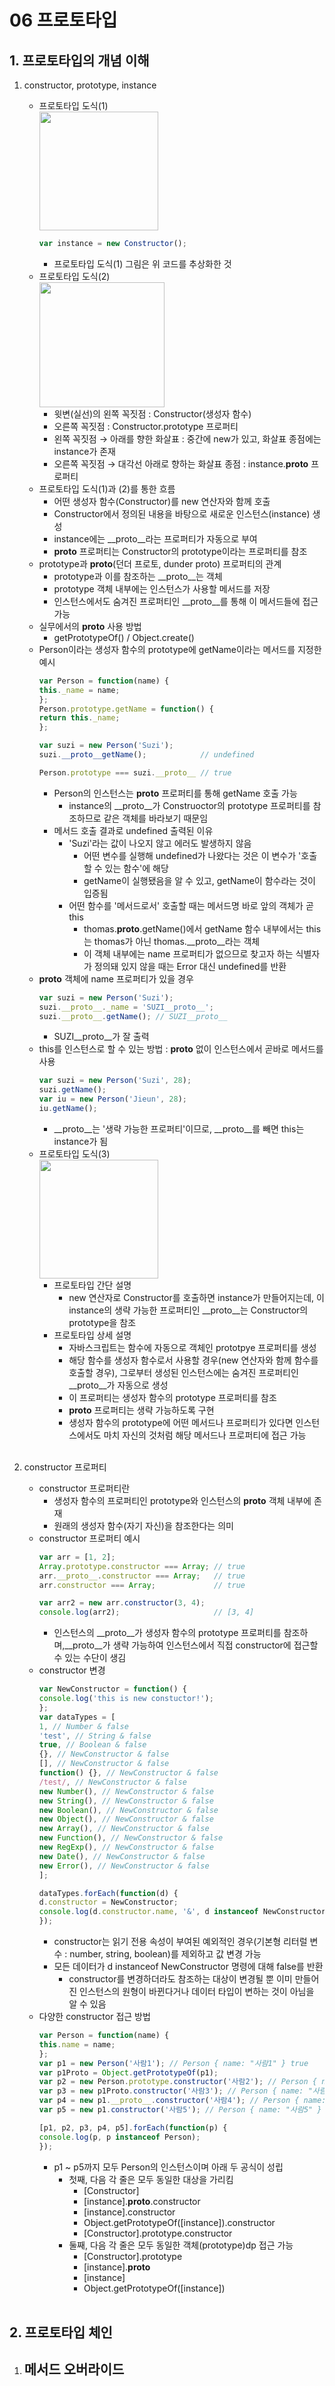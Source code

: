 # 06 프로토타입

## 1. 프로토타입의 개념 이해
1. constructor, prototype, instance
    - 프로토타입 도식(1)<br>
        <img src="https://img1.daumcdn.net/thumb/R1280x0/?scode=mtistory2&fname=https%3A%2F%2Fblog.kakaocdn.net%2Fdn%2FbMkHiI%2Fbtrnc3hzF6i%2FYkod77eK3CyTyxPUKmgc71%2Fimg.png" height="190"></img>
        ```javascript
        var instance = new Constructor();
        ```
        - 프로토타입 도식(1) 그림은 위 코드를 추상화한 것
    - 프로토타입 도식(2)<br>
        <img src="https://img1.daumcdn.net/thumb/R1280x0/?scode=mtistory2&fname=https%3A%2F%2Fblog.kakaocdn.net%2Fdn%2FczIpnD%2FbtrniRzVjVd%2FJhdtsNUDnkfz2jrzKYGfO0%2Fimg.png" height="200"></img>
        - 윗변(실선)의 왼쪽 꼭짓점 : Constructor(생성자 함수)
        - 오른쪽 꼭짓점 : Constructor.prototype 프로퍼티
        - 왼쪽 꼭짓점 → 아래를 향한 화살표 : 중간에 new가 있고, 화살표 종점에는 instance가 존재
        - 오른쪽 꼭짓점 → 대각선 아래로 향하는 화살표 종점 : instance.__proto__ 프로퍼티
    - 프로토타입 도식(1)과 (2)를 통한 흐름
        - 어떤 생성자 함수(Constructor)를 new 연산자와 함께 호출
        - Constructor에서 정의된 내용을 바탕으로 새로운 인스턴스(instance) 생성
        - instance에는 __proto__라는 프로퍼티가 자동으로 부여
        - __proto__ 프로퍼티는 Constructor의 prototype이라는 프로퍼티를 참조
    - prototype과 __proto__(던더 프로토, dunder proto) 프로퍼티의 관계
        - prototype과 이를 참조하는 __proto__는 객체
        - prototype 객체 내부에는 인스턴스가 사용할 메서드를 저장
        - 인스턴스에서도 숨겨진 프로퍼티인 __proto__를 통해 이 메서드들에 접근 가능
    - 실무에서의 __proto__ 사용 방법
        - getPrototypeOf() / Object.create()
    - Person이라는 생성자 함수의 prototype에 getName이라는 메서드를 지정한 예시
        ```javascript
        var Person = function(name) {
        this._name = name;
        };
        Person.prototype.getName = function() {
        return this._name;
        };

        var suzi = new Person('Suzi');
        suzi.__proto__getName();            // undefined

        Person.prototype === suzi.__proto__ // true
        ```
        - Person의 인스턴스는 __proto__ 프로퍼티를 통해 getName 호출 가능
            - instance의 __proto__가 Construoctor의 prototype 프로퍼티를 참조하므로 같은 객체를 바라보기 때문임
        - 메서드 호출 결과로 undefined 출력된 이유
            - 'Suzi'라는 값이 나오지 않고 에러도 발생하지 않음
                - 어떤 변수를 실행해 undefined가 나왔다는 것은 이 변수가 '호출할 수 있는 함수'에 해당
                - getName이 실행됐음을 알 수 있고, getName이 함수라는 것이 입증됨
            - 어떤 함수를 '메서드로서' 호출할 때는 메서드명 바로 앞의 객체가 곧 this
                - thomas.__proto__.getName()에서 getName 함수 내부에서는 this는 thomas가 아닌 thomas.__proto__라는 객체
                - 이 객체 내부에는 name 프로퍼티가 없으므로 찾고자 하는 식별자가 정의돼 있지 않을 때는 Error 대신 undefined를 반환
    - __proto__ 객체에 name 프로퍼티가 있을 경우
        ```javascript
        var suzi = new Person('Suzi');
        suzi.__proto__._name = 'SUZI__proto__';
        suzi.__proto__.getName(); // SUZI__proto__
        ```
        - SUZI__proto__가 잘 출력
    - this를 인스턴스로 할 수 있는 방법 : __proto__ 없이 인스턴스에서 곧바로 메서드를 사용
        ```javascript
        var suzi = new Person('Suzi', 28);
        suzi.getName();
        var iu = new Person('Jieun', 28);
        iu.getName();
        ```
        - __proto__는 '생략 가능한 프로퍼티'이므로, __proto__를 빼면 this는 instance가 됨
    - 프로토타입 도식(3)<br>
        <img src="https://img1.daumcdn.net/thumb/R1280x0/?scode=mtistory2&fname=https%3A%2F%2Fblog.kakaocdn.net%2Fdn%2FHcnBN%2FbtrnevdjV9R%2FKo3WUKD6EwSftEkSfZWVvk%2Fimg.png" height="190"></img>
        - 프로토타입 간단 설명
            - new 연산자로 Constructor를 호출하면 instance가 만들어지는데, 이 instance의 생략 가능한 프로퍼티인 __proto__는 Constructor의 prototype을 참조
        - 프로토타입 상세 설명
            - 자바스크립트는 함수에 자동으로 객체인 prototpye 프로퍼티를 생성
            - 해당 함수를 생성자 함수로서 사용할 경우(new 연산자와 함께 함수를 호출할 경우), 그로부터 생성된 인스턴스에는 숨겨진 프로퍼티인 __proto__가 자동으로 생성
            - 이 프로퍼티는 생성자 함수의 prototype 프로퍼티를 참조
            - __proto__ 프로퍼티는 생략 가능하도록 구현
            - 생성자 함수의 prototype에 어떤 메서드나 프로퍼티가 있다면 인스턴스에서도 마치 자신의 것처럼 해당 메서드나 프로퍼티에 접근 가능<br><br>

2. constructor 프로퍼티
    - constructor 프로퍼티란
        - 생성자 함수의 프로퍼티인 prototype와 인스턴스의 __proto__ 객체 내부에 존재
        - 원래의 생성자 함수(자기 자신)을 참조한다는 의미
    - constructor 프로퍼티 예시
        ```javascript
        var arr = [1, 2];
        Array.prototype.constructor === Array; // true
        arr.__proto__.constructor === Array;   // true
        arr.constructor === Array;             // true

        var arr2 = new arr.constructor(3, 4);
        console.log(arr2);                     // [3, 4]
        ```
        - 인스턴스의 __proto__가 생성자 함수의 prototype 프로퍼티를 참조하며,__proto__가 생략 가능하여 인스턴스에서 직접 constructor에 접근할 수 있는 수단이 생김
    - constructor 변경
        ```javascript
        var NewConstructor = function() {
        console.log('this is new constuctor!');
        };
        var dataTypes = [
        1, // Number & false
        'test', // String & false
        true, // Boolean & false
        {}, // NewConstructor & false
        [], // NewConstructor & false
        function() {}, // NewConstructor & false
        /test/, // NewConstructor & false
        new Number(), // NewConstructor & false
        new String(), // NewConstructor & false
        new Boolean(), // NewConstructor & false
        new Object(), // NewConstructor & false
        new Array(), // NewConstructor & false
        new Function(), // NewConstructor & false
        new RegExp(), // NewConstructor & false
        new Date(), // NewConstructor & false
        new Error(), // NewConstructor & false
        ];

        dataTypes.forEach(function(d) {
        d.constructor = NewConstructor;
        console.log(d.constructor.name, '&', d instanceof NewConstructor);
        });
        ```
        - constructor는 읽기 전용 속성이 부여된 예외적인 경우(기본형 리터럴 변수 : number, string, boolean)를 제외하고 값 변경 가능
        - 모든 데이터가 d instanceof NewConstructor 명령에 대해 false를 반환
            - constructor를 변경하더라도 참조하는 대상이 변경될 뿐 이미 만들어진 인스턴스의 원형이 바뀐다거나 데이터 타입이 변하는 것이 아님을 알 수 있음
    - 다양한 constructor 접근 방법
        ```javascript
        var Person = function(name) {
        this.name = name;
        };
        var p1 = new Person('사람1'); // Person { name: "사람1" } true
        var p1Proto = Object.getPrototypeOf(p1);
        var p2 = new Person.prototype.constructor('사람2'); // Person { name: "사람2" } true
        var p3 = new p1Proto.constructor('사람3'); // Person { name: "사람3" } true
        var p4 = new p1.__proto__.constructor('사람4'); // Person { name: "사람4" } true
        var p5 = new p1.constructor('사람5'); // Person { name: "사람5" } true

        [p1, p2, p3, p4, p5].forEach(function(p) {
        console.log(p, p instanceof Person);
        });
        ```
        - p1 ~ p5까지 모두 Person의 인스턴스이며 아래 두 공식이 성립
            - 첫째, 다음 각 줄은 모두 동일한 대상을 가리킴
                - [Constructor]
                - [instance].__proto__.constructor
                - [instance].constructor
                - Object.getPrototypeOf([instance]).constructor
                - [Constructor].prototype.constructor
            - 둘째, 다음 각 줄은 모두 동일한 객체(prototype)dp 접근 가능
                - [Constructor].prototype
                - [instance].__proto__
                - [instance]
                - Object.getPrototypeOf([instance])<br><br>

## 2. 프로토타입 체인
1. 메서드 오버라이드
    - 